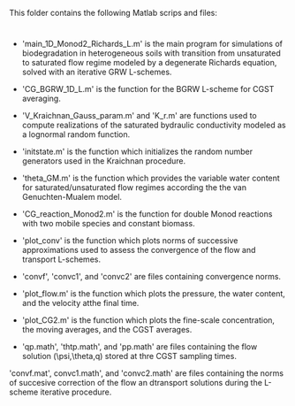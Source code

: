 This folder contains the following Matlab scrips and files:

#
- 'main_1D_Monod2_Richards_L.m' is the main program for simulations of biodegradation in heterogeneous soils
	with transition from unsaturated to saturated flow regime modeled by a degenerate Richards equation,
	solved with an iterative GRW L-schemes.

- 'CG_BGRW_1D_L.m' is the function for the BGRW L-scheme for CGST averaging.

- 'V_Kraichnan_Gauss_param.m' and 'K_r.m' are functions used to compute realizations of the saturated bydraulic
	conductivity modeled as a lognormal random function.

- 'initstate.m' is the function which initializes the random number generators used in the Kraichnan procedure.

- 'theta_GM.m' is the function which provides the variable water content for saturated/unsaturated flow regimes
	according the the van Genuchten-Mualem model.

- 'CG_reaction_Monod2.m' is the function for double Monod reactions with two mobile species and constant biomass.

- 'plot_conv' is the function which plots norms of successive approximations used to assess the convergence 
	of the flow and transport L-schemes.

- 'convf', 'convc1', and 'convc2' are files containing convergence norms.

- 'plot_flow.m' is the function which plots the pressure, the water content, and the velocity atthe final time.

- 'plot_CG2.m' is the function which plots the fine-scale concentration, the moving averages, and the CGST averages.

- 'qp.math', 'thtp.math', and 'pp.math' are files containing the flow solution (\psi,\theta,q) stored at thre CGST sampling times.

'convf.mat', convc1.math', and 'convc2.math' are files containing the norms of succesive correction of the flow an dtransport solutions during the L-scheme 	iterative procedure.
